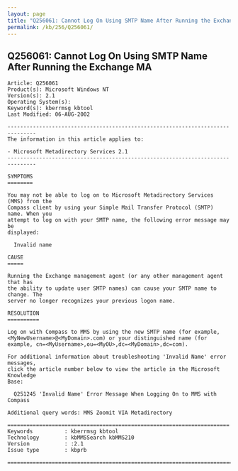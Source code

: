 ```yaml
---
layout: page
title: "Q256061: Cannot Log On Using SMTP Name After Running the Exchange MA"
permalink: /kb/256/Q256061/
---
```


## Q256061: Cannot Log On Using SMTP Name After Running the Exchange MA

	Article: Q256061
	Product(s): Microsoft Windows NT
	Version(s): 2.1
	Operating System(s): 
	Keyword(s): kberrmsg kbtool
	Last Modified: 06-AUG-2002
	
	-------------------------------------------------------------------------------
	The information in this article applies to:
	
	- Microsoft Metadirectory Services 2.1 
	-------------------------------------------------------------------------------
	
	SYMPTOMS
	========
	
	You may not be able to log on to Microsoft Metadirectory Services (MMS) from the
	Compass client by using your Simple Mail Transfer Protocol (SMTP) name. When you
	attempt to log on with your SMTP name, the following error message may be
	displayed:
	
	  Invalid name
	
	CAUSE
	=====
	
	Running the Exchange management agent (or any other management agent that has
	the ability to update user SMTP names) can cause your SMTP name to change. The
	server no longer recognizes your previous logon name.
	
	RESOLUTION
	==========
	
	Log on with Compass to MMS by using the new SMTP name (for example,
	<MyNewUsername>@<MyDomain>.com) or your distinguished name (for
	example, cn=<MyUsername>,ou=<MyOU>,dc=<MyDomain>,dc=com).
	
	For additional information about troubleshooting 'Invalid Name' error messages,
	click the article number below to view the article in the Microsoft Knowledge
	Base:
	
	  Q251245 'Invalid Name' Error Message When Logging On to MMS with Compass
	
	Additional query words: MMS Zoomit VIA Metadirectory
	
	======================================================================
	Keywords          : kberrmsg kbtool 
	Technology        : kbMMSSearch kbMMS210
	Version           : :2.1
	Issue type        : kbprb
	
	=============================================================================
	
